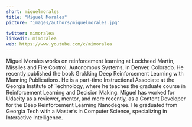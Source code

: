 ```yaml
---
short: miguelmorales
title: "Miguel Morales"
picture: "images/authors/miguelmorales.jpg"

twitter: mimoralea
linkedin: mimoralea
web: https://www.youtube.com/c/mimoralea
---
```


Miguel Morales works on reinforcement learning at Lockheed Martin, Missiles and Fire Control, Autonomous Systems, in Denver, Colorado. He recently published the book Grokking Deep Reinforcement Learning with Manning Publications. He is a part-time Instructional Associate at the Georgia Institute of Technology, where he teaches the graduate course in Reinforcement Learning and Decision Making. Miguel has worked for Udacity as a reviewer, mentor, and more recently, as a Content Developer for the Deep Reinforcement Learning Nanodegree. He graduated from Georgia Tech with a Master’s in Computer Science, specializing in Interactive Intelligence.